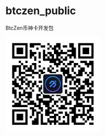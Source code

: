 # btczen_public
BtcZen币神卡开发包


![微信公众号](https://github.com/wangganggithub/btczen_public/raw/master/qrcode_for_gh_64fc2843ca56_258.jpg "Wechat")
